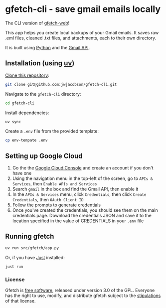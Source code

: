 # gfetch-cli - save gmail emails locally

The CLI version of [gfetch-web](https://github.com/jwjacobson/gfetch-web)!

This app helps you create local backups of your Gmail emails. It saves raw .eml files, cleaned .txt files, and attachments, each to their own directory.

 It is built using [Python](https://www.python.org/) and the [Gmail API](https://developers.google.com/workspace/gmail/api/reference/rest).

## Installation (using [uv](https://docs.astral.sh/uv/))
[Clone this repository](https://docs.github.com/en/repositories/creating-and-managing-repositories/cloning-a-repository):
```bash
git clone git@github.com:jwjacobson/gfetch-cli.git
```
Navigate to the `gfetch-cli` directory:
```bash
cd gfetch-cli
```
Install dependencies:
```bash
uv sync
```
Create a `.env` file from the provided template:
```bash
cp env-tempate .env
```

## Setting up Google Cloud
1. Go the the [Google Cloud Console](https://console.cloud.google.com/welcome/) and create an account if you don't have one
2. Using the navigation menu in the top-left of the screen, go to ```APIs & Services```, then ```Enable APIs and Services```
3. Search ```gmail``` in the box and find the Gmail API, then enable it
4. In the ```APIs & Services``` menu, click ```Credentials```, then click ```Create Credentials```, then ```OAuth Client ID```
5. Follow the prompts to generate credentials
6. Once you've created the credentials, you should see them on the main credentials page. Download the credentials JSON and save it to the location specified in the value of CREDENTIALS in your `.env` file

## Running gfetch
```bash
uv run src/gfetch/app.py
```
Or, if you have [Just](https://github.com/casey/just) installed:
```bash
just run
```

### License
Gfetch is [free software](https://www.fsf.org/about/what-is-free-software), released under version 3.0 of the GPL. Everyone has the right to use, modify, and distribute gfetch subject to the [stipulations](https://github.com/jwjacobson/gfetch-cli/blob/main/LICENSE) of that license.
